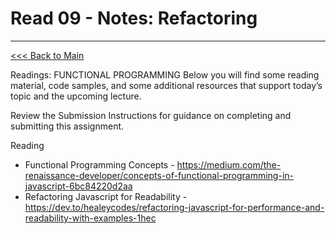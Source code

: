 # Read 09 - Notes: Refactoring


***
[<<< Back to Main](https://sangmlee76.github.io/reading-notes/)

Readings: FUNCTIONAL PROGRAMMING
Below you will find some reading material, code samples, and some additional resources that support today’s topic and the upcoming lecture.

Review the Submission Instructions for guidance on completing and submitting this assignment.

Reading
+ Functional Programming Concepts - https://medium.com/the-renaissance-developer/concepts-of-functional-programming-in-javascript-6bc84220d2aa
+ Refactoring Javascript for Readability - https://dev.to/healeycodes/refactoring-javascript-for-performance-and-readability-with-examples-1hec
